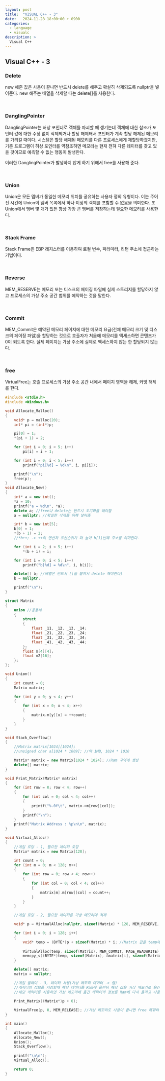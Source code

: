 ```yaml
---
layout: post
title:  "VISUAL C++ - 3"
date:   2024-11-28 18:00:00 + 0900
categories:
  - language
  - visualc
description: >
  Visual C++
---
```

## Visual C++ - 3

### Delete

new 해준 값은 사용이 끝나면 반드시 delete를 해주고 확실히 삭제되도록 nullptr을 넣어준다. new 해주는 배열을 삭제할 때는 delete[]를 사용한다.

<br/>

### DanglingPointer

DanglingPointer는 허상 포인터로 객체를 파괴할 때 생기는데 객체에 대한 참조가 포인터 값에 대한 수정 없이 삭제되거나 할당 해제돼서 포인터가 계속 할당 해제된 메모리를 가리킬 때이다. 시스템은 할당 해제된 메모리를 다른 프로세스에게 재할당하겠지만, 기존 프로그램이 허상 포인터를 역참조하면 메모리는 현재 전혀 다른 데이터를 갖고 있을 것이므로 예측할 수 없는 행동이 발생한다. 

이러한 DanglingPointer가 발생하지 않게 하기 위해서 free를 사용해 준다.

<br/>

### Union

Union은 모든 멤버가 동일한 메모리 위치를 공유하는 사용자 정의 유형이다. 이는 주어진 시간에 Union이 멤버 목록에서 하나 이상의 객체를 포함할 수 없음을 의미한다. 또 Union에서 멤버 몇 개가 있든 항상 가장 큰 멤버를 저장하는데 필요한 메모리를 사용한다.

<br/>

### Stack Frame

Stack Frame은 EBP 레지스터를 이용하여 로컬 변수, 파라미터, 리턴 주소에 접근하는 기법이다.

<br/>

### Reverse

MEM_RESERVE는 메모리 또는 디스크의 페이징 파일에 실제 스토리지를 할당하지 않고 프로세스의 가상 주소 공간 범위를 예약하는 것을 말한다.

<br/>

### Commit

MEM_Commit은 예약된 메모리 페이지에 대한 메모리 요금(전체 메모리 크기 및 디스크의 페이징 파일)을 할당하는 것으로 호출자가 처음에 메모리를 액세스하면 콘텐츠가 0이 되도록 한다. 실제 페이지는 가상 주소에 실제로 액세스하지 않는 한 할당되지 않는다.

<br/>

### free

VirtualFree는 호출 프로세스의 가상 주소 공간 내에서 페이지 영역을 해제, 커밋 해제를 한다.

```cpp
#include <stdio.h>
#include <Windows.h>

void Allocate_Malloc()
{
    void* p = malloc(20);
    int* pi = (int*)p;

    pi[0] = 1;
    *(pi + 1) = 2;

    for (int i = 0; i < 5; i++)
        pi[i] = i + 1;

    for (int i = 0; i < 5; i++)
        printf("pi[%d] = %d\n", i, pi[i]);

    printf("\n");
    free(p);
}
void Allocate_New()
{
    int* a = new int();
    *a = 10;
    printf("a = %d\n", *a);
    delete a; //free나 delete는 반드시 초기화를 해야함
    a = nullptr; //확실한 삭제를 위해 넣어줌

    int* b = new int[5];
    b[0] = 1;
    *(b + 1) = 2;
    //*b++; -> ++의 연산자 우선순위가 더 높아 b[1]번째 주소를 의미한다.

	for (int i = 2; i < 5; i++)
		*(b + i) = i;

	for (int i = 0; i < 5; i++)
		printf("b[%d] = %d\n", i, b[i]);

    delete[] b; //배열은 반드시 []을 붙여서 delete 해야한다]
    b = nullptr;

    printf("\n");
}

struct Matrix
{
    union //공용체
    {
        struct 
        {
            float _11, _12, _13, _14;
            float _21, _22, _23, _24;
            float _31, _32, _33, _34;
            float _41, _42, _43, _44;
        };
        float m[4][4];
        float m2[16];
    };
};

void Union()
{
    int count = 0;
    Matrix matrix;

    for (int y = 0; y < 4; y++)
    {
        for (int x = 0; x < 4; x++)
        {
            matrix.m[y][x] = ++count;
        }
    }
}

void Stack_Overflow()
{
    //Matrix matrix[1024][1024];
    //unsigned char a[1024 * 1009]; //약 1MB, 1024 * 1010

    Matrix* matrix = new Matrix[1024 * 1024]; //Ram 구역에 생성
    delete[] matrix;
}

void Print_Matrix(Matrix* matrix)
{
    for (int row = 0; row < 4; row++)
    {
        for (int col = 0; col < 4; col++)
        {
            printf("%.0f\t", matrix->m[row][col]);
        }
        printf("\n");
    }
    printf("Matrix Address : %p\n\n", matrix);
}

void Virtual_Alloc()
{
    //게임 로딩 - 1, 필요한 데이터 로딩
    Matrix* matrix = new Matrix[128];

    int count = 0;
    for (int m = 0; m < 128; m++)
    {
        for (int row = 0; row < 4; row++)
        {
            for (int col = 0; col < 4; col++)
            {
                matrix[m].m[row][col] = count++;
            }
        }
    }

    //게임 로딩 - 2, 필요한 데이터를 가상 메모리에 적재

    void* p = VirtualAlloc(nullptr, sizeof(Matrix) * 128, MEM_RESERVE, PAGE_READWRITE); //가상메모리를 예약 함

    for (int i = 0; i < 128; i++)
    {
        void* temp = (BYTE*)p + sizeof(Matrix) * i; //Matrix 값을 temp에 저장
        
        VirtualAlloc(temp, sizeof(Matrix), MEM_COMMIT, PAGE_READWRITE); //예약해둔 가상 메모리에 Matrix 사이즈만큼 공간을 만듬
        memcpy_s((BYTE*)temp, sizeof(Matrix), &matrix[i], sizeof(Matrix)); //matrix[i] 값을 대입
    }

    delete[] matrix;
    matrix = nullptr;

    //게임 플레이 - 3, 데이터 사용(가상 메모리 데이터 -> 램)
    //캐릭터의 정보를 저장할때 해당 데이터를 Ram에 올린뒤 해당 값을 가상 메모리로 옮긴뒤 Ram에 올린 데이터를 삭제
    //해당 캐릭터를 사용하면 가상 메모리에 옮긴 캐릭터의 정보를 Ram에 다시 올리고 사용이 끝나면 Ram애 올린 해당 데이터를 삭제한다.
   
    Print_Matrix((Matrix*)p + 0);

    VirtualFree(p, 0, MEM_RELEASE); //가상 메모리도 사용이 끝나면 free 해줘야 한다.
}

int main()
{
    Allocate_Malloc();
    Allocate_New();
    Union();
    Stack_Overflow();
    
    printf("\n\n");
    Virtual_Alloc();

    return 0;
}
```